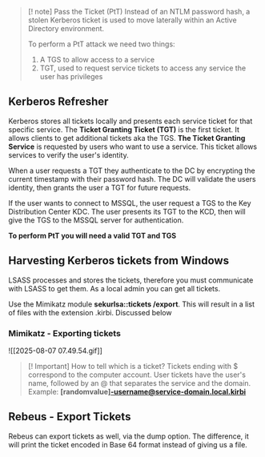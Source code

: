 >[! note] Pass the Ticket (PtT)
> Instead of an NTLM password hash, a stolen Kerberos ticket is used to move laterally within
> an Active Directory environment.
>> 
> To perform a PtT attack we need two things:
> 
> 	1) A TGS to allow access to a service
> 	2) TGT, used to request service tickets to access any service the user has privileges


## Kerberos Refresher

Kerberos stores all tickets locally and presents each service ticket for that specific service. The **Ticket Granting Ticket (TGT)** is the first ticket. It allows clients to get additional tickets aka the TGS. **The Ticket Granting Service** is requested by users who want to use a service. This ticket allows services to verify the user's identity.

When a user requests a TGT they authenticate to the DC by encrypting the current timestamp with their password hash. The DC will validate the users identity, then grants the user a TGT for future requests.

If the user wants to connect to MSSQL, the user request a TGS to the Key Distribution Center KDC. The user presents its TGT to the KCD, then will give the TGS to the MSSQL server for authentication.

**To perform PtT you will need a valid TGT and TGS**


## Harvesting Kerberos tickets from Windows

LSASS processes and stores the tickets, therefore you must communicate with LSASS to get them. As a local admin you can get all tickets.

Use the Mimikatz module **sekurlsa::tickets /export**. This will result in a list of files with the extension .kirbi. Discussed below

### Mimikatz - Exporting tickets

![[2025-08-07 07.49.54.gif]]

>[! Important] How to tell which is a ticket?
> Tickets ending with $ correspond to the computer account.
> User tickets have the user's name, followed by an @ that separates the service and the domain.
> Example: **[randomvalue]-username@service-domain.local.kirbi**

## Rebeus - Export Tickets

Rebeus can export tickets as well, via the dump option. The difference, it will print the ticket encoded in Base 64 format instead of giving us a file.



